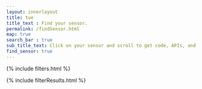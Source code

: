 ```yaml
---
layout: innerlayout
title: tue
title_text : Find your sensor.
permalink: /findSensor.html
map: true
search_bar : true
sub_title_text: Click on your sensor and scroll to get code, APIs, and wiring examples. Many sensors are also available for purchase directly from the manufacturer.
find_sensor: true
---
```


{% include filters.html %}

{% include filterResults.html %}

<script src="{{ site.baseurl }}/assets/js/library/jquery-ui.min.js"></script>
<script src="{{ site.baseurl }}/assets/js/library/jquery.pajinate.js"></script>
<script src="{{ site.baseurl }}/assets/js/library/underscore-min.js"></script>
<script src="{{ site.baseurl }}/assets/js/common.js?v={{site.data.global.resourceVersion}}"></script>
<script src="{{ site.baseurl }}/assets/js/search.js?v={{site.data.global.resourceVersion}}"></script>
